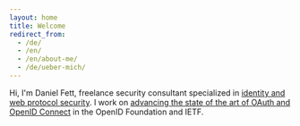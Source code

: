 ```yaml
---
layout: home
title: Welcome
redirect_from:
  - /de/
  - /en/
  - /en/about-me/
  - /de/ueber-mich/
---
```

<p>Hi, I'm Daniel Fett, freelance security consultant specialized in <a href="/publications/2018-10-19-an-expressive-formal-web-model/">identity and web protocol security</a>. I work on <a href="/publications/2019-07-08-oauth-bcp/">advancing the state of the art of OAuth and OpenID Connect</a> in the OpenID Foundation and IETF.</p>
